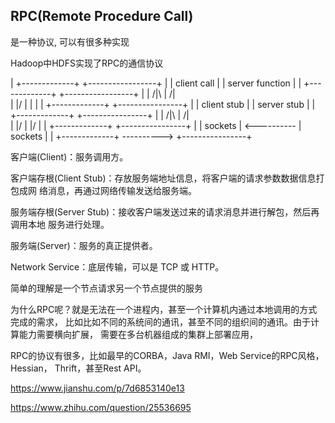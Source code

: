 
## RPC(Remote Procedure Call)

是一种协议, 可以有很多种实现

Hadoop中HDFS实现了RPC的通信协议


|   +-------------+             +-----------------+
|   | client call |             | server function |
|   +-------------+             +-----------------+
|       |    /|\                    |       /|\
|      \|/    |                     |        |
|   +-------------+             +----------------+
|   | client stub |             |  server stub   |
|   +-------------+             +----------------+
|       |    /|\                    |       /|\
|      \|/    |                    \|/       |
|   +-------------+             +----------------+
|   |   sockets   | <---------- |     sockets    |
|   +-------------+ ----------> +----------------+

客户端(Client)：服务调用方。

客户端存根(Client Stub)：存放服务端地址信息，将客户端的请求参数数据信息打包成网
络消息，再通过网络传输发送给服务端。

服务端存根(Server Stub)：接收客户端发送过来的请求消息并进行解包，然后再调用本地
服务进行处理。

服务端(Server)：服务的真正提供者。

Network Service：底层传输，可以是 TCP 或 HTTP。



简单的理解是一个节点请求另一个节点提供的服务

为什么RPC呢？就是无法在一个进程内，甚至一个计算机内通过本地调用的方式完成的需求，
比如比如不同的系统间的通讯，甚至不同的组织间的通讯。由于计算能力需要横向扩展，
需要在多台机器组成的集群上部署应用，

RPC的协议有很多，比如最早的CORBA，Java RMI，Web Service的RPC风格，Hessian，
Thrift，甚至Rest API。






https://www.jianshu.com/p/7d6853140e13

https://www.zhihu.com/question/25536695



